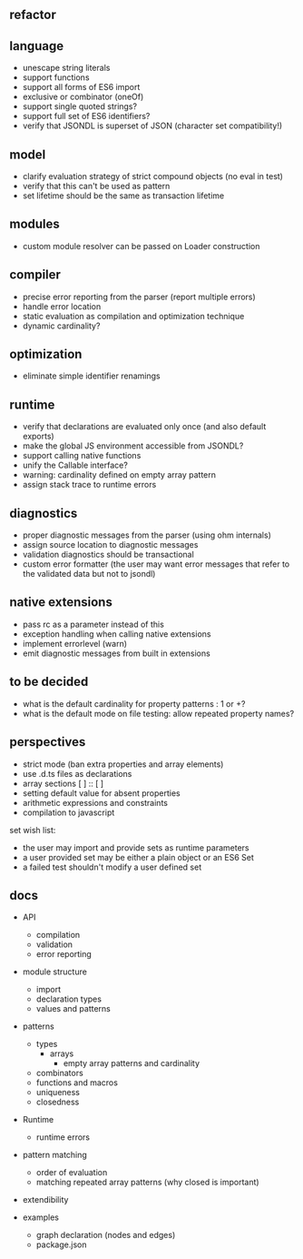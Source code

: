 ## refactor

## language

- unescape string literals
- support functions
- support all forms of ES6 import
- exclusive or combinator (oneOf)
- support single quoted strings?
- support full set of ES6 identifiers?
- verify that JSONDL is superset of JSON (character set compatibility!)

## model

- clarify evaluation strategy of strict compound objects (no eval in test)
- verify that this can't be used as pattern
- set lifetime should be the same as transaction lifetime

## modules

- custom module resolver can be passed on Loader construction

## compiler

- precise error reporting from the parser (report multiple errors)
- handle error location
- static evaluation as compilation and optimization technique
- dynamic cardinality?

## optimization

- eliminate simple identifier renamings

## runtime

- verify that declarations are evaluated only once (and also default exports)
- make the global JS environment accessible from JSONDL?
- support calling native functions
- unify the Callable interface?
- warning: cardinality defined on empty array pattern
- assign stack trace to runtime errors

## diagnostics

- proper diagnostic messages from the parser (using ohm internals)
- assign source location to diagnostic messages
- validation diagnostics should be transactional
- custom error formatter (the user may want error messages that refer to the 
  validated data but not to jsondl)

## native extensions

- pass rc as a parameter instead of this
- exception handling when calling native extensions
- implement errorlevel (warn)
- emit diagnostic messages from built in extensions

## to be decided

- what is the default cardinality for property patterns : 1 or +?
- what is the default mode on file testing: allow repeated property names?

## perspectives

- strict mode (ban extra properties and array elements)
- use .d.ts files as declarations
- array sections [ ] :: [ ]
- setting default value for absent properties
- arithmetic expressions and constraints
- compilation to javascript

set wish list:
- the user may import and provide sets as runtime parameters
- a user provided set may be either a plain object or an ES6 Set
- a failed test shouldn't modify a user defined set

## docs

- API
  - compilation
  - validation
  - error reporting

- module structure
  - import
  - declaration types
  - values and patterns


- patterns
  - types
    - arrays
      - empty array patterns and cardinality  
  - combinators
  - functions and macros
  - uniqueness
  - closedness

- Runtime
  - runtime errors

- pattern matching
  - order of evaluation
  - matching repeated array patterns (why closed is important)

- extendibility

- examples
  - graph declaration (nodes and edges)
  - package.json
